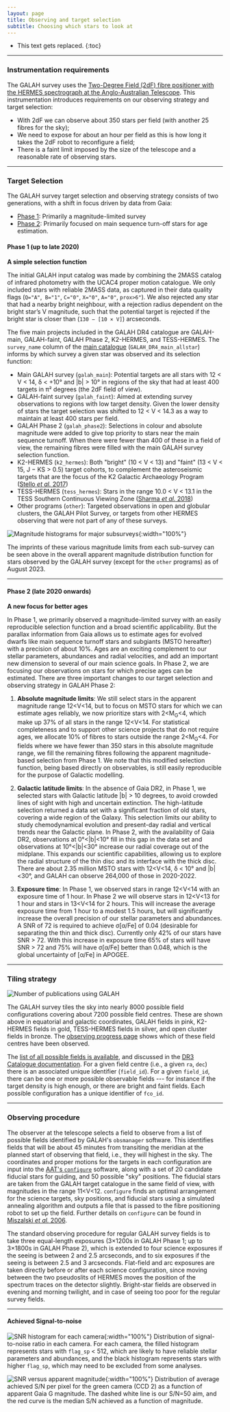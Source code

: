 ```yaml
---
layout: page
title: Observing and target selection
subtitle: Choosing which stars to look at
---
```


* This text gets replaced.
{:toc}

---

### Instrumentation requirements

The GALAH survey uses the [Two-Degree Field (2dF) fibre positioner with the HERMES spectrograph at the Anglo-Australian Telescope](/details/facilities). This instrumentation introduces requirements on our observing strategy and target selection:
* With 2dF we can observe about 350 stars per field (with another 25 fibres for the sky);
* We need to expose for about an hour per field as this is how long it takes the 2dF robot to reconfigure a field;
* There is a faint limit imposed by the size of the telescope and a reasonable rate of observing stars.

---

### Target Selection

The GALAH survey target selection and observing strategy consists of two generations, with a shift in focus driven by data from Gaia:
* [Phase 1](#phase-1-up-to-2020): Primarily a magnitude-limited survey
* [Phase 2](#phase-2-2020-onwards): Primarily focused on main sequence turn-off stars for age estimation.

#### Phase 1 (up to late 2020)

**A simple selection function**

The initial GALAH input catalog was made by combining the 2MASS catalog of infrared photometry with the UCAC4 proper motion catalogue. We only included stars with reliable 2MASS data, as captured in their data quality flags (`Q="A"`,` B="1"`, `C="0"`, `X="0"`, `A="0"`, `prox>6"`). We also rejected any star that had a nearby bright neighbour, with a rejection radius dependent on the bright star’s V magnitude, such that the potential target is rejected if the bright star is closer than (`130 − [10 × V]`) arcseconds.

The five main projects included in the GALAH DR4 catalogue are GALAH-main, GALAH-faint, GALAH Phase 2, K2-HERMES, and TESS-HERMES. The `survey_name` column of the [main catalogue](/dr4/the_catalogues) (`GALAH_DR4_main_allstar`) informs by which survey a given star was observed and its selection function:

* Main GALAH survey (`galah_main`): Potential targets are all stars with 12 < V < 14, δ < +10° and \|b\| > 10° in regions of the sky that had at least 400 targets in π² degrees (the 2dF field of view).
* GALAH-faint survey (`galah_faint`): Aimed at extending survey observations to regions with low target density. Given the lower density of stars the target selection was shifted to 12 < V < 14.3 as a way to maintain at least 400 stars per field.
* GALAH Phase 2 (`galah_phase2`): Selections in colour and absolute magnitude were added to give top priority to stars near the main sequence turnoff. When there were fewer than 400 of these in a field of view, the remaining fibres were filled with the main GALAH survey selection function.
* K2-HERMES (`k2_hermes`): Both "bright" (10 < V < 13) and "faint" (13 < V < 15, J − KS > 0.5) target cohorts, to complement the asteroseismic targets that are the focus of the K2 Galactic Archaeology Program ([Stello *et al.* 2017](https://doi.org/10.3847/1538-4357/835/1/83))
* TESS-HERMES (`tess_hermes`): Stars in the range 10.0 < V < 13.1 in the TESS Southern Continuous Viewing Zone ([Sharma *et al.* 2018](https://doi.org/10.1093/mnras/stx2582))
* Other programs (`other`): Targeted observations in open and globular clusters, the GALAH Pilot Survey, or targets from other HERMES observing that were not part of any of these surveys.

![Magnitude histograms for major subsurveys](/survey/img/mag_dist_function.svg){:width="100%"}

The imprints of these various magnitude limits from each sub-survey can be seen above in the overall apparent magnitude distribution function for stars observed by the GALAH survey (except for the `other` programs) as of August 2023.

---

#### Phase 2 (late 2020 onwards)

**A new focus for better ages**

In Phase 1, we primarily observed a magnitude-limited survey with an easily reproducible selection function and a broad scientific applicability. But the parallax information from Gaia allows us to estimate ages for evolved dwarfs like main sequence turnoff stars and subgiants (MSTO hereafter) with a precision of about 10%. Ages are an exciting complement to our stellar parameters, abundances and radial velocities, and add an important new dimension to several of our main science goals. In Phase 2, we are focusing our observations on stars for which precise ages can be estimated. There are three important changes to our target selection and observing strategy in GALAH Phase 2:

1. **Absolute magnitude limits**: We still select stars in the apparent magnitude range 12<V<14, but to focus on MSTO stars for which we can estimate ages reliably, we now prioritize stars with 2<M<sub>G</sub><4, which make up 37% of all stars in the range 12<V<14. For statistical completeness and to support other science projects that do not require ages, we allocate 10% of fibres to stars outside the range 2<M<sub>G</sub><4. For fields where we have fewer than 350 stars in this absolute magnitude range, we fill the remaining fibres following the apparent magnitude-based selection from Phase 1. We note that this modified selection function, being based directly on observables, is still easily reproducible for the purpose of Galactic modelling.

2. **Galactic latitude limits**: In the absence of Gaia DR2, in Phase 1, we selected stars with Galactic latitude \|b\| > 10 degrees, to avoid crowded lines of sight with high and uncertain extinction. The high-latitude selection returned a data set with a significant fraction of old stars, covering a wide region of the Galaxy. This selection limits our ability to study chemodynamical evolution and present-day radial and vertical trends near the Galactic plane. In Phase 2, with the availability of Gaia DR2, observations at 0°<\|b\|<10° fill in this gap in the data set and observations at 10°<\|b\|<30° increase our radial coverage out of the midplane. This expands our scientific capabilities, allowing us to explore the radial structure of the thin disc and its interface with the thick disc. There are about 2.35 million MSTO stars with 12<V<14, δ < 10° and \|b\|<30°, and GALAH can observe 264,000 of those in 2020-2022.

3. **Exposure time**: In Phase 1, we observed stars in range 12<V<14 with an exposure time of 1 hour. In Phase 2 we will observe stars in 12<V<13 for 1 hour and stars in 13<V<14 for 2 hours. This will increase the average exposure time from 1 hour to a modest 1.5 hours, but will significantly increase the overall precision of our stellar parameters and abundances. A SNR of 72 is required to achieve σ[α/Fe] of 0.04 (desirable for separating the thin and thick disc). Currently only 42% of our stars have SNR > 72. With this increase in exposure time 65% of stars will have SNR > 72 and 75% will have σ[α/Fe] better than 0.048, which is the global uncertainty of [α/Fe] in APOGEE.

---

### Tiling strategy

![Number of publications using GALAH](/survey/img/all_fields_on_sky.png)
<!-- {:width="100%"} -->

The GALAH survey tiles the sky into nearly 8000 possible field configurations covering about 7200 possible field centres. These are shown above in equatorial and galactic coordinates, GALAH fields in pink, K2-HERMES fields in gold, TESS-HERMES fields in silver, and open cluster fields in bronze. The [observing progress page](/survey/progress) shows which of these field centres have been observed.

The [list of all possible fields is available](https://cloud.datacentral.org.au/teamdata/GALAH/public/GALAH_DR3/target/galahfco_3_public.txt), and discussed in the [DR3 Catalogue documentation](/dr3/the_catalogues). For a given field centre (i.e., a given `ra`, `dec`) there is an associated unique identifier (`field_id`). For a given `field_id`, there can be one or more possible observable fields --- for instance if the target density is high enough, or there are bright and faint fields. Each possible configuration has a unique identifier of `fco_id`.

---

### Observing procedure

The observer at the telescope selects a field to observe from a list of possible fields identified by GALAH's `obsmanager` software. This identifies fields that will be about 45 minutes from transiting the meridian at the planned start of observing that field, i.e., they will highest in the sky. The coordinates and proper motions for the targets in each configuration are input into the [AAT's `configure`](https://aat.anu.edu.au/science/software/configure) software, along with a set of 20 candidate fiducial stars for guiding, and 50 possible "sky" positions. The fiducial stars are taken from the GALAH target catalogue in the same field of view, with magnitudes in the range 11<V<12. `configure` finds an optimal arrangement for the science targets, sky positions, and fiducial stars using a simulated annealing algorithm and outputs a file that is passed to the fibre positioning robot to set up the field. Further details on `configure` can be found in [Miszalski *et al.* 2006](https://doi.org/10.1111/j.1365-2966.2006.10777.x).

The standard observing procedure for regular GALAH survey fields is to take three equal-length exposures (3×1200s in GALAH Phase 1; up to 3×1800s in GALAH Phase 2), which is extended to four science exposures if the seeing is between 2 and 2.5 arcseconds, and to six exposures if the seeing is between 2.5 and 3 arcseconds. Flat-field and arc exposures are taken directly before or after each science configuration, since moving between the two pseudoslits of HERMES moves the position of the spectrum traces on the detector slightly. Bright-star fields are observed in evening and morning twilight, and in case of seeing too poor for the regular survey fields.

---

#### Achieved Signal-to-noise

![SNR histogram for each camera](/survey/img/snr_per_camera.svg){:width="100%"}
Distribution of signal-to-noise ratio in each camera. For each camera, the filled histogram represents stars with `flag_sp` < 512, which are likely to have reliable stellar parameters and abundances, and the black histogram represents stars with higher `flag_sp`, which may need to be excluded from some analyses.

![SNR versus apparent magnitude](/survey/img/survey_progress_signal_to_noise_per_mag.svg){:width="100%"}
Distribution of average achieved S/N per pixel for the green camera (CCD 2) as a function of apparent Gaia G magnitude. The dashed white line is our S/N=50 aim, and the red curve is the median S/N achieved as a function of magnitude.
